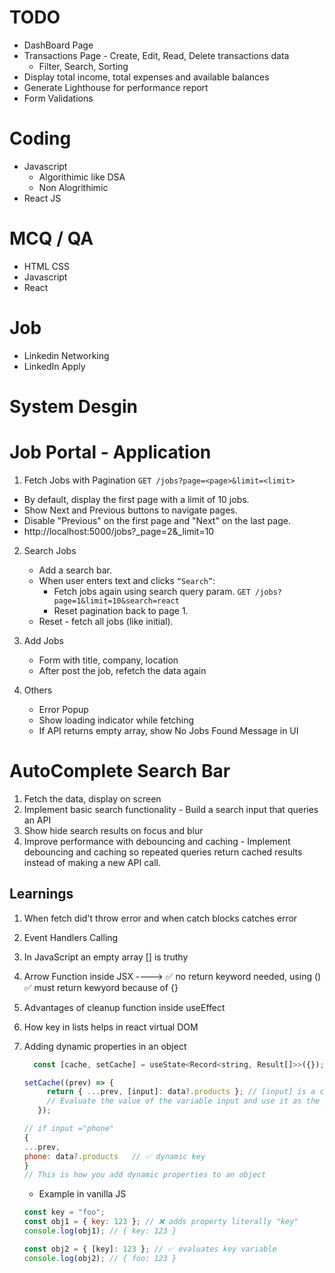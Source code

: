 # TODO

- DashBoard Page
- Transactions Page - Create, Edit, Read, Delete transactions data
  - Filter, Search, Sorting
- Display total income, total expenses and available balances
- Generate Lighthouse for performance report
- Form Validations

# Coding

- Javascript
  - Algorithimic like DSA
  - Non Alogrithimic
- React JS

# MCQ / QA

- HTML CSS
- Javascript
- React

# Job

- Linkedin Networking
- LinkedIn Apply

# System Desgin

# Job Portal - Application

1. Fetch Jobs with Pagination
   `GET /jobs?page=<page>&limit=<limit>`

- By default, display the first page with a limit of 10 jobs.
- Show Next and Previous buttons to navigate pages.
- Disable "Previous" on the first page and "Next" on the last page.
- http://localhost:5000/jobs?\_page=2&\_limit=10

2. Search Jobs

   - Add a search bar.
   - When user enters text and clicks `“Search”`:
     - Fetch jobs again using search query param. `GET /jobs?page=1&limit=10&search=react`
     - Reset pagination back to page 1.
   - Reset - fetch all jobs (like initial).

3. Add Jobs

   - Form with title, company, location
   - After post the job, refetch the data again

4. Others
   - Error Popup
   - Show loading indicator while fetching
   - If API returns empty array, show No Jobs Found Message in UI

# AutoComplete Search Bar

1. Fetch the data, display on screen
2. Implement basic search functionality - Build a search input that queries an API
3. Show hide search results on focus and blur
4. Improve performance with debouncing and caching - Implement debouncing and caching so repeated queries return cached results instead of making a new API call.

## Learnings

1. When fetch did't throw error and when catch blocks catches error
2. Event Handlers Calling
3. In JavaScript an empty array [] is truthy
4. Arrow Function inside JSX ----> ✅ no return keyword needed, using () ✅ must return kewyord because of {}
5. Advantages of cleanup function inside useEffect
6. How key in lists helps in react virtual DOM
7. Adding dynamic properties in an object

   ```jsx
     const [cache, setCache] = useState<Record<string, Result[]>>({});

   setCache((prev) => {
        return { ...prev, [input]: data?.products }; // [input] is a computed property name
        // Evaluate the value of the variable input and use it as the property key.”
      });

   // if input ="phone"
   {
   ...prev,
   phone: data?.products   // ✅ dynamic key
   }
   // This is how you add dynamic properties to an object
   ```

   - Example in vanilla JS

   ```js
   const key = "foo";
   const obj1 = { key: 123 }; // ❌ adds property literally "key"
   console.log(obj1); // { key: 123 }

   const obj2 = { [key]: 123 }; // ✅ evaluates key variable
   console.log(obj2); // { foo: 123 }
   ```
